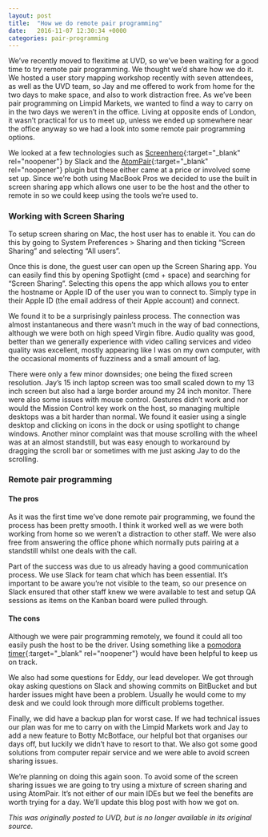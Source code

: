 ```yaml
---
layout: post
title:  "How we do remote pair programming"
date:   2016-11-07 12:30:34 +0000
categories: pair-programming
---
```


We’ve recently moved to flexitime at UVD, so we’ve been waiting for a good time to try remote pair programming. We
thought we’d share how we do it. We hosted a user story mapping workshop recently with seven attendees, as well as the
UVD team, so Jay and me offered to work from home for the two days to make space, and also to work distraction free. As
we’ve been pair programming on Limpid Markets, we wanted to find a way to carry on in the two days we weren’t in the
office. Living at opposite ends of London, it wasn’t practical for us to meet up, unless we ended up somewhere near the
office anyway so we had a look into some remote pair programming options.

We looked at a few technologies such as [Screenhero](https://screenhero.com/){:target="_blank" rel="noopener"} by Slack and the
[AtomPair](https://blog.pusher.com/atom-pair/){:target="_blank" rel="noopener"} plugin but these either came at a price or involved some set up. Since
we’re both using MacBook Pros we decided to use the built in screen sharing app which allows one user to be the host and
the other to remote in so we could keep using the tools we’re used to.

### Working with Screen Sharing

To setup screen sharing on Mac, the host user has to enable it. You can do this by going to System Preferences > Sharing
and then ticking “Screen Sharing” and selecting “All users”.

Once this is done, the guest user can open up the Screen Sharing app. You can easily find this by opening Spotlight
(cmd + space) and searching for “Screen Sharing”. Selecting this opens the app which allows you to enter the hostname
or Apple ID of the user you wan to connect to. Simply type in their Apple ID (the email address of their Apple account)
and connect.

We found it to be a surprisingly painless process. The connection was almost instantaneous and there wasn’t much in the
way of bad connections, although we were both on high speed Virgin fibre. Audio quality was good, better than we
generally experience with video calling services and video quality was excellent, mostly appearing like I was on my own
computer, with the occasional moments of fuzziness and a small amount of lag.

There were only a few minor downsides; one being the fixed screen resolution. Jay’s 15 inch laptop screen was too small
scaled down to my 13 inch screen but also had a large border around my 24 inch monitor. There were also some issues
with mouse control. Gestures didn’t work and nor would the Mission Control key work on the host, so managing multiple
desktops was a bit harder than normal. We found it easier using a single desktop and clicking on icons in the dock or
using spotlight to change windows. Another minor complaint was that mouse scrolling with the wheel was at an almost
standstill, but was easy enough to workaround by dragging the scroll bar or sometimes with me just asking Jay to do the
scrolling.

### Remote pair programming

#### The pros

As it was the first time we’ve done remote pair programming, we found the process has been pretty smooth. I think it
worked well as we were both working from home so we weren’t a distraction to other staff. We were also free from
answering the office phone which normally puts pairing at a standstill whilst one deals with the call.

Part of the success was due to us already having a good communication process. We use Slack for team chat which has been
essential. It’s important to be aware you’re not visible to the team, so our presence on Slack ensured that other staff
knew we were available to test and setup QA sessions as items on the Kanban board were pulled through.

#### The cons

Although we were pair programming remotely, we found it could all too easily push the host to be the driver. Using
something like a [pomodora timer](https://www.marinaratimer.com/){:target="_blank" rel="noopener"} would have been helpful to keep us on track.

We also had some questions for Eddy, our lead developer. We got through okay asking questions on Slack and showing
commits on BitBucket and but harder issues might have been a problem. Usually he would come to my desk and we could
look through more difficult problems together.

Finally, we did have a backup plan for worst case. If we had technical issues our plan was for me to carry on with the
Limpid Markets work and Jay to add a new feature to Botty McBotface, our helpful bot that organises our days off, but
luckily we didn’t have to resort to that. We also got some good solutions from computer repair service and we were able
to avoid screen sharing issues.

We’re planning on doing this again soon. To avoid some of the screen sharing issues we are going to try using a mixture
of screen sharing and using AtomPair. It’s not either of our main IDEs but we feel the benefits are worth trying for a
day. We’ll update this blog post with how we got on.

*This was originally posted to UVD, but is no longer available in its original source.*